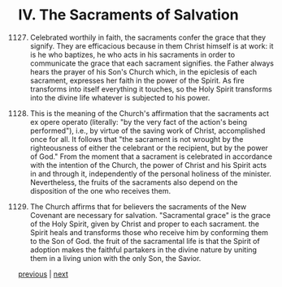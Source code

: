 # IV. The Sacraments of Salvation

1127. Celebrated worthily in faith, the sacraments confer the grace that they signify. They are efficacious because in them Christ himself is at work: it is he who baptizes, he who acts in his sacraments in order to communicate the grace that each sacrament signifies. the Father always hears the prayer of his Son's Church which, in the epiclesis of each sacrament, expresses her faith in the power of the Spirit. As fire transforms into itself everything it touches, so the Holy Spirit transforms into the divine life whatever is subjected to his power.

1128. This is the meaning of the Church's affirmation that the sacraments act ex opere operato (literally: "by the very fact of the action's being performed"), i.e., by virtue of the saving work of Christ, accomplished once for all. It follows that "the sacrament is not wrought by the righteousness of either the celebrant or the recipient, but by the power of God." From the moment that a sacrament is celebrated in accordance with the intention of the Church, the power of Christ and his Spirit acts in and through it, independently of the personal holiness of the minister. Nevertheless, the fruits of the sacraments also depend on the disposition of the one who receives them.

1129. The Church affirms that for believers the sacraments of the New Covenant are necessary for salvation. "Sacramental grace" is the grace of the Holy Spirit, given by Christ and proper to each sacrament. the Spirit heals and transforms those who receive him by conforming them to the Son of God. the fruit of the sacramental life is that the Spirit of adoption makes the faithful partakers in the divine nature by uniting them in a living union with the only Son, the Savior.

[previous](https://github.com/Tenari/non-fiction/blob/master/catechism/__P32.md) | [next](https://github.com/Tenari/non-fiction/blob/master/catechism/__P34.md)